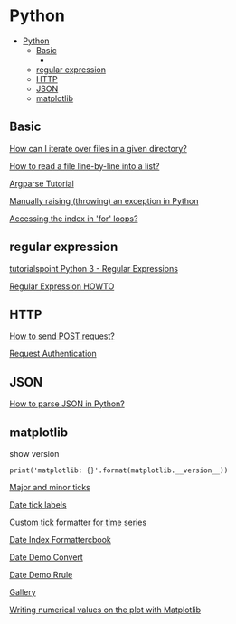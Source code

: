 # Python

- [Python](#python)
  - [Basic](#basic)
    - [](#)
  - [regular expression](#regular-expression)
  - [HTTP](#http)
  - [JSON](#json)
  - [matplotlib](#matplotlib)

## Basic

[How can I iterate over files in a given directory?](https://stackoverflow.com/questions/10377998/how-can-i-iterate-over-files-in-a-given-directory)

[How to read a file line-by-line into a list?](https://stackoverflow.com/questions/3277503/how-to-read-a-file-line-by-line-into-a-list)

[Argparse Tutorial](https://docs.python.org/3/howto/argparse.html)

[Manually raising (throwing) an exception in Python](https://stackoverflow.com/questions/2052390/manually-raising-throwing-an-exception-in-python)

[Accessing the index in 'for' loops?](https://stackoverflow.com/questions/522563/accessing-the-index-in-for-loops)

### 

## regular expression

[tutorialspoint Python 3 - Regular Expressions](https://www.tutorialspoint.com/python3/python_reg_expressions.htm)

[Regular Expression HOWTO](https://docs.python.org/3/howto/regex.html)

## HTTP

[How to send POST request?](https://stackoverflow.com/questions/11322430/how-to-send-post-request)

[Request Authentication](https://2.python-requests.org/en/master/user/authentication/)

## JSON

[How to parse JSON in Python?](https://stackoverflow.com/questions/7771011/how-to-parse-json-in-python)

## matplotlib

show version

    print('matplotlib: {}'.format(matplotlib.__version__))

[Major and minor ticks](https://matplotlib.org/3.1.0/gallery/ticks_and_spines/major_minor_demo.html)

[Date tick labels](https://matplotlib.org/3.1.0/gallery/text_labels_and_annotations/date.html)

[Custom tick formatter for time series](https://matplotlib.org/3.1.0/gallery/text_labels_and_annotations/date_index_formatter.html)

[Date Index Formattercbook](https://matplotlib.org/3.1.0/gallery/ticks_and_spines/date_index_formatter2.html)

[Date Demo Convert](https://matplotlib.org/3.1.0/gallery/ticks_and_spines/date_demo_convert.html)

[Date Demo Rrule](https://matplotlib.org/gallery/ticks_and_spines/date_demo_rrule.html)

[Gallery](https://matplotlib.org/gallery/index.html)

[Writing numerical values on the plot with Matplotlib](https://stackoverflow.com/questions/6282058/writing-numerical-values-on-the-plot-with-matplotlib)
